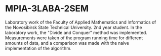 # MPIA-3LABA-2SEM
Laboratory work of the Faculty of Applied Mathematics and Informatics of the Novosibirsk State Technical University. 2nd year student. In the laboratory work, 
the "Divide and Conquer" method was implemented. 
Measurements were taken of the program running time for different amounts of data, and a comparison was made with the naive implementation of the algorithm.
